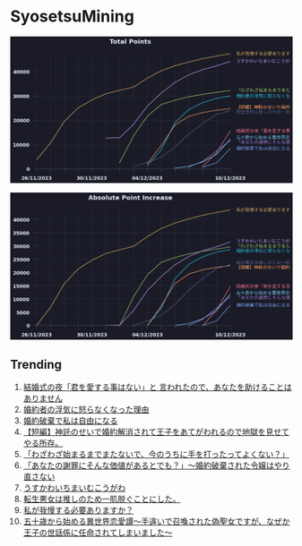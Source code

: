 # SyosetsuMining


![](https://raw.githubusercontent.com/exc4l/SyosetsuMining/main/plots/point_trend.png)

![](https://raw.githubusercontent.com/exc4l/SyosetsuMining/main/plots/point_increase.png)


## Trending

1. [結婚式の夜「君を愛する事はない」と 言われたので、あなたを助けることはありません](https://ncode.syosetu.com/n6984in/)
2. [婚約者の浮気に怒らなくなった理由](https://ncode.syosetu.com/n4954in/)
3. [婚約破棄で私は自由になる](https://ncode.syosetu.com/n6247in/)
4. [【短編】神託のせいで婚約解消されて王子をあてがわれるので地獄を見せてやる所存。](https://ncode.syosetu.com/n5441in/)
5. [「わざわざ始まるまでまたないで、今のうちに手を打ったってよくない？」](https://ncode.syosetu.com/n4344in/)
6. [「あなたの謝罪にそんな価値があるとでも？」～婚約破棄された令嬢はやり直さない](https://ncode.syosetu.com/n6558in/)
7. [うすかわいちまいむこうがわ](https://ncode.syosetu.com/n5711im/)
8. [転生悪女は推しのため一肌脱ぐことにした。](https://ncode.syosetu.com/n4864in/)
9. [私が我慢する必要ありますか？](https://ncode.syosetu.com/n0294in/)
10. [五十歳から始める異世界恋愛譚〜手違いで召喚された偽聖女ですが、なぜか王子の世話係に任命されてしまいました〜](https://ncode.syosetu.com/n6170in/)
